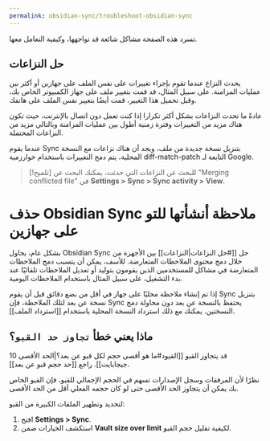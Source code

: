 ```yaml
---
permalink: obsidian-sync/troubleshoot-obsidian-sync
---
```


تسرد هذه الصفحة مشاكل شائعة قد تواجهها، وكيفية التعامل معها.

## حل النزاعات

يحدث النزاع عندما تقوم بإجراء تغييرات على نفس الملف على جهازين أو أكثر بين عمليات المزامنة. على سبيل المثال، قد قمت بتغيير ملف على جهاز الكمبيوتر الخاص بك، وقبل تحميل هذا التغيير، قمت أيضًا بتغيير نفس الملف على هاتفك.

عادةً ما تحدث النزاعات بشكل أكثر تكرارا إذا كنت تعمل دون اتصال بالإنترنت، حيث تكون هناك مزيد من التغييرات وفترة زمنية أطول بين عمليات المزامنة وبالتالي مزيد من النزاعات المحتملة.

عندما يقوم Sync بتنزيل نسخة جديدة من ملف، ويجد أن هناك نزاعات مع النسخة المحلية، يتم دمج التغييرات باستخدام خوارزمية diff-match-patch التابعة لـ Google.

> [!تلميح]
> للبحث عن النزاعات التي حدثت، يمكنك البحث عن "Merging conflicted file" في **Settings > Sync > Sync activity > View**.

# حذف Obsidian Sync ملاحظة أنشأتها للتو على جهازين

بشكل عام، يحاول Obsidian Sync حل [[#حل النزاعات|النزاعات]] بين الأجهزة من خلال دمج محتوى الملاحظات المتعارضة. للأسف، يمكن أن يتسبب دمج الملاحظات المتعارضة في مشاكل للمستخدمين الذين يقومون بتوليد أو تعديل الملاحظات تلقائيًا عند بدء التشغيل، على سبيل المثال باستخدام الملاحظات اليومية.

إذا تم إنشاء ملاحظة محليًا على جهاز في أقل من بضع دقائق قبل أن يقوم Sync بتنزيل نسخة عن بعد لتلك الملاحظة، فإن Sync يحتفظ بالنسخة عن بعد دون محاولة دمج النسختين. يمكنك مع ذلك استرداد النسخة المحلية باستخدام [[استرداد الملف]].

## ماذا يعني خطأ `تجاوز حد القبو`؟

قد يتجاوز القبو [[القيود#ما هو أقصى حجم لكل قبو عن بعد؟|الحد الأقصى 10 جيجابايت]]. راجع [[حد حجم قبو عن بعد]].

نظرًا لأن المرفقات وسجل الإصدارات تسهم في الحجم الإجمالي للقبو، فإن القبو الخاص بك يمكن أن يتجاوز الحد الأقصى حتى لو كان حجمه الفعلي أقل من الحد الأقصى.

لتحديد وتطهير الملفات الكبيرة من القبو:

1. افتح **Settings > Sync**.
2. استكشف الخيارات ضمن **Vault size over limit** لكيفية تقليل حجم القبو.
